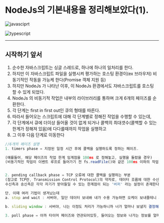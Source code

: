 # **NodeJs의 기본내용을 정리해보았다(1).**

![javasciprt](https://img.shields.io/badge/javascript-up%20to%20date-yellow)

![typescript](https://img.shields.io/badge/typescript-up%20to%20date-blue)

---

## 시작하기 앞서

1. 순수한 자바스크립트는 싱글 스레드로, 하나에 하나의 일처리를 한다.
2. 하지만 이 자바스크립트 파일을 실행시켜 평가하는 호스팅 환경이(ex 브라우저) 비동기적인 작동을 가능케 한다(Promise 객체 지원 등)
3. 하지만 NodeJs 가 나타난 이후, 이 NodeJs 환경에서도 자바스크립트를 호스팅 할 수 있게 되었다.
4. NodeJs 의 비동기적 작업은 내부의 라이브러리를 통하며 크게 6개의 페이즈를 순환한다.
5. 각 단계는 first in first out인 큐의 형태를 따른다.
6. 따라서 들어오는 스크립트에 대해 각 단계별로 정해진 작업을 수행할 수 있는데,
7. 각 단계에서 큐에 더이상 들어올 것이 없게 되거나 콜백의 최대갯수(콜백할 수 있는 한계가 정해져 있음)에 다다를때까지 작업을 실행하고
8. 그 이후 다음 단계로 이동한다

```js
//6개의 페이즈 설명
1. timers phase = 지정된 일정 시간 후에 콜백을 실행하도록 정하는 페이즈.

(예를들어, 해당 페이즈의 작업 한계 임계점을 100ms 로 정해놓고, 실행을 돌렸을 경우)
(비동기적인 작업이 이벤트 루프로 들어가기 전 fs.readFile()와 같은 100ms 이하의 작업이 호출된 후 완료되지 않아 기다리게 되는 경우라면, 재빨리 Date.now()를 이용하여 지연시간을 계산 후, 10ms 이하의 작업을 poll 큐에 넣어 실행하는 페이즈를 진행한다. 즉, 10ms의 작업이 poll페이즈에서 작업을 끝마치고, 다시 timers 단계로 돌아가 완료된 fs.readFile()와 같은 작업을 이벤트루프에 넣고 실행시킨다.)


2. pending callback phase = TCP 오류에 대한 콜백을 실행하는 부분
(참고로 TCP란, Transmission Control Protocol)의 약자로, 데이터 흐름에 대한 수신측과 송신측의 제어 방식과 규칙을 뜻한다. TCP의 전송제어방식은 1.흐름제어(전송되는 양을 조절) 2.오류제어(제대로 전송이 안됬을 시 처리방식) 3.혼잡제어(네트워크가 혼잡할 때에 실행할 방식) 으로 나누어진다. 보통 TCP 오류라 함은 수신측이 송신측의 데이터를 다 처리할 수 있는 역량이 된다면 문제가 되지 않으나, 송신측에서 수신측이 받아들일 수 없는 너무나도 많은 양을 전달할 경우 문제가 된다.
수신측과 송신측은 각각 자기가 받아들일 수 있는 한계점이 되는 '버퍼' 라는 설정이 존재한다. 수신측은 자신이 받아들일 수 있는 데이터양을 나타내는 지표인 윈도우 크기(window size) 라는 정보를 서버에 요청시 헤더에 담아서 전달하고, 서버는 이 내용을 보고 얼마정도의 양을 전달해야 할지 결정한다.

단, 이때 여러 기법이 생겨났는데
a. stop and wait : 서버야, 일단 데이터 보내봐 내가 수용 가능하면 오케이 보내줄테니 그 뒤에 또 보내 (서버가 보내고 클라이언트측에서 수용가능성을 확인해야하는 구조라 매우 비효율적)

b. sliding window : 서버야, 나는 이정도 처리가 가능하니까 너가 얼마나 보낼지 결정해줘 (서버는 클라이언트가 요청시에 보낸 버퍼 정보와 자신이 보낼 수 있는 버퍼의 양을 고려한 뒤, 윈도우 크기를 결정한다. 이 때에 결정 요인은 외부적인 환경도 다 고려된 만큼의 양이다. 예를 들어, RTT, 즉 Round Trip Time 과 같은 왕복시간의 계산결과에 대한 요소를 고려한다. 즉 네트워크의 복잡도를 고려할 수 있다는 의미가 된다. 이 때에 왜 이 기법이 sliding이라는 명칭이 붙었냐면, 아까 송신측과 수신측은 다들 임계점을 나타내는 버퍼와, 얼마만큼 보낼지를 결정하는 즉 담아두는 양을 결정하는 윈도우 사이즈가 있다고 했다. 그렇다면 서버가 클라이언트에게 특정 윈도우 사이즈만큼 데이터를 보낼 시, 수신측은 그것을 받아 버퍼에 집어넣어본 후, 얼마만큼의 공간이 비었으니 더 보내도 괜찮을거같다. 는 신호를 전달하게 된다. 그리고 나서 받아온 윈도우 사이즈만큼의 데이터를 이용가능한 공간만큼 뒤로 미루고, 그 공간의 정보를 서버측에 보내 이만큼 더 보내줘! 할 수 있는 것이다. -물론 무작정 계속 늘리는 게 아닌, 송신측의 윈도우 사이즈까지만큼 늘릴 수 있다- 이렇게 뒤로 미루는 기법떄문에 sliding이라는 명칭이 붙었다.)

3. poll phase = 아까 타이머 페이즈와 연관되어있듯, 들어오는 정보와 나가는 정보를 얼마나 오랫동안 블록하고 이것을 판단해서 폴링할지말지를 결정하는 부분이다. 만약 poll의 큐가 비어있지 않으면, 이벤트 루프는 다시금 콜백의 큐를 순회하여 큐를 다 소진하거나 하드의 임계점 리미트가 될 때까지 동기적으로 콜백을 실행한다. 만일 poll 큐가 비어있다면, setImmediate() 으로 스케쥴링되어있는 스크립트가 존재한다면 그 스크립트를 실행하기 위해 다음 phase인 check phase로 넘어간다. 만약 '다음에 할 내용이 스케쥴되어 있지 않은데요?' 라면, 이벤트루프는 타이머 페이즈에서 봤던 것처럼 특정 작업의 시간 임게점이 넘어가고 있는지를 확인한 후, 넘어갈 시에 예를 들어 10ms 이하의 작업을 선별하여 그것을 콜백형식으로 큐에 담아 실행시키고, 타이머가 완료되면 타이머 페이즈로 돌아가 그 타이머의 행동을 완료시킨다.
```
